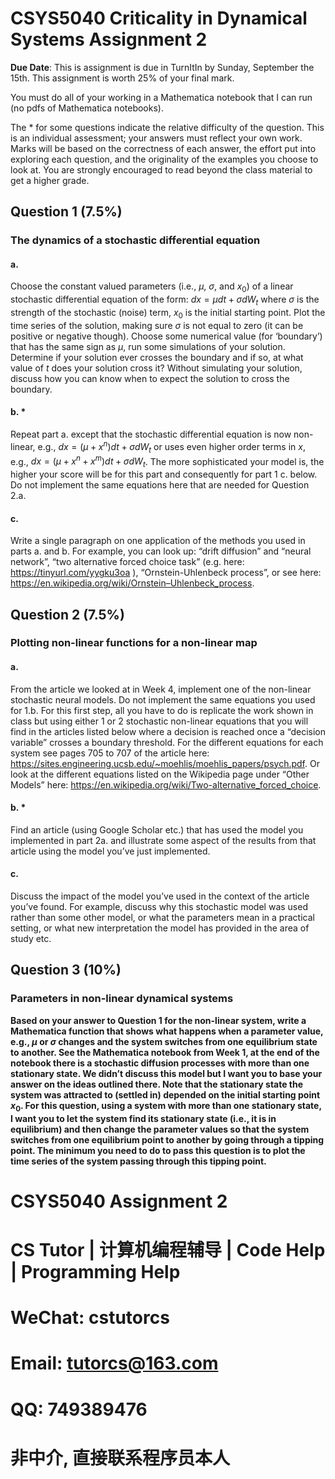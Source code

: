 # CSYS5040 Criticality in Dynamical Systems Assignment 2

**Due Date**: This is assignment is due in TurnItIn by Sunday, September the 15th. This assignment is worth 25% of your final mark.

You must do all of your working in a Mathematica notebook that I can run (no pdfs of Mathematica notebooks).

The * for some questions indicate the relative difficulty of the question. This is an individual assessment; your answers must reflect your own work. Marks will be based on the correctness of each answer, the effort put into exploring each question, and the originality of the examples you choose to look at. You are strongly encouraged to read beyond the class material to get a higher grade.

## Question 1 (7.5%)
### The dynamics of a stochastic differential equation
#### a.
Choose the constant valued parameters (i.e., $\mu$, $\sigma$, and $x_0$) of a linear stochastic differential equation of the form: $dx = \mu dt + \sigma dW_t$ where $\sigma$ is the strength of the stochastic (noise) term, $x_0$ is the initial starting point. Plot the time series of the solution, making sure $\sigma$ is not equal to zero (it can be positive or negative though). Choose some numerical value (for ‘boundary’) that has the same sign as $\mu$, run some simulations of your solution. Determine if your solution ever crosses the boundary and if so, at what value of $t$ does your solution cross it? Without simulating your solution, discuss how you can know when to expect the solution to cross the boundary.

#### b. *
Repeat part a. except that the stochastic differential equation is now non-linear, e.g., $dx = (\mu + x^n) dt + \sigma dW_t$ or uses even higher order terms in $x$, e.g., $dx = (\mu + x^n + x^m) dt + \sigma dW_t$. The more sophisticated your model is, the higher your score will be for this part and consequently for part 1 c. below. Do not implement the same equations here that are needed for Question 2.a.

#### c.
Write a single paragraph on one application of the methods you used in parts a. and b. For example, you can look up: “drift diffusion” and “neural network”, “two alternative forced choice task” (e.g. here: https://tinyurl.com/yygku3oa ), “Ornstein-Uhlenbeck process”, or see here: https://en.wikipedia.org/wiki/Ornstein–Uhlenbeck_process.

## Question 2 (7.5%)
### Plotting non-linear functions for a non-linear map
#### a.
From the article we looked at in Week 4, implement one of the non-linear stochastic neural models. Do not implement the same equations you used for 1.b. For this first step, all you have to do is replicate the work shown in class but using either 1 or 2 stochastic non-linear equations that you will find in the articles listed below where a decision is reached once a “decision variable” crosses a boundary threshold.
For the different equations for each system see pages 705 to 707 of the article here: https://sites.engineering.ucsb.edu/~moehlis/moehlis_papers/psych.pdf. Or look at the different equations listed on the Wikipedia page under “Other Models” here: https://en.wikipedia.org/wiki/Two-alternative_forced_choice.

#### b. *
Find an article (using Google Scholar etc.) that has used the model you implemented in part 2a. and illustrate some aspect of the results from that article using the model you’ve just implemented.

#### c.
Discuss the impact of the model you’ve used in the context of the article you’ve found. For example, discuss why this stochastic model was used rather than some other model, or what the parameters mean in a practical setting, or what new interpretation the model has provided in the area of study etc.

## Question 3 (10%)
### Parameters in non-linear dynamical systems
**Based on your answer to Question 1 for the non-linear system, write a Mathematica function that shows what happens when a parameter value, e.g., $\mu$ or $\sigma$ changes and the system switches from one equilibrium state to another. See the Mathematica notebook from Week 1, at the end of the notebook there is a stochastic diffusion processes with more than one stationary state. We didn’t discuss this model but I want you to base your answer on the ideas outlined there. Note that the stationary state the system was attracted to (settled in) depended on the initial starting point $x_0$. For this question, using a system with more than one stationary state, I want you to let the system find its stationary state (i.e., it is in equilibrium) and then change the parameter values so that the system switches from one equilibrium point to another by going through a tipping point. The minimum you need to do to pass this question is to plot the time series of the system passing through this tipping point.**

# CSYS5040 Assignment 2

# CS Tutor | 计算机编程辅导 | Code Help | Programming Help

# WeChat: cstutorcs

# Email: tutorcs@163.com

# QQ: 749389476

# 非中介, 直接联系程序员本人
